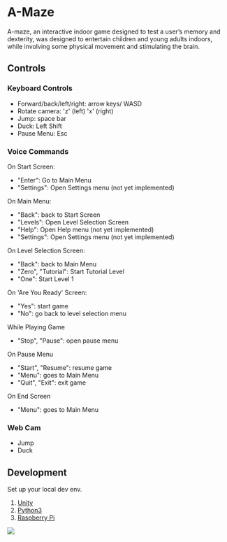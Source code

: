 # A-Maze

A-maze, an interactive indoor game designed to test a user’s memory and dexterity, was designed to entertain children and young adults indoors, while involving some physical movement and stimulating the brain.

## Controls

### Keyboard Controls

- Forward/back/left/right: arrow keys/ WASD
- Rotate camera: 'z' (left) 'x' (right)
- Jump: space bar
- Duck: Left Shift
- Pause Menu: Esc

### Voice Commands

On Start Screen:
- "Enter": Go to Main Menu
- "Settings": Open Settings menu (not yet implemented)

On Main Menu:
- "Back": back to Start Screen
- "Levels": Open Level Selection Screen
- "Help": Open Help menu (not yet implemented)
- "Settings": Open Settings menu (not yet implemented)

On Level Selection Screen:
- "Back": back to Main Menu
- "Zero", "Tutorial": Start Tutorial Level
- "One": Start Level 1

On 'Are You Ready' Screen:
- "Yes": start game
- "No": go back to level selection menu

While Playing Game
- "Stop", "Pause": open pause menu

On Pause Menu
- "Start", "Resume": resume game
- "Menu": goes to Main Menu
- "Quit", "Exit": exit game

On End Screen
- "Menu": goes to Main Menu


### Web Cam

- Jump
- Duck

## Development

Set up your local dev env.

1. [Unity](https://unity3d.com/get-unity/download)
2. [Python3](https://www.python.org/downloads/)
3. [Raspberry Pi](https://www.raspberrypi.com/products/)

<img src="..\1.jpg" />
